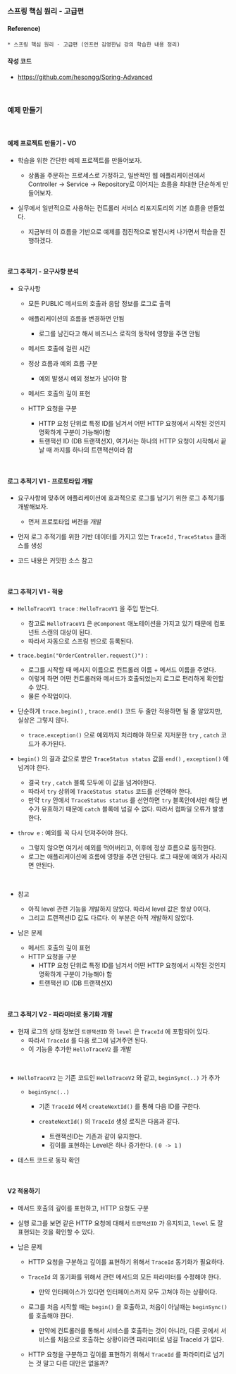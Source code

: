 ### 스프링 핵심 원리 - 고급편

#### Reference) 
	* 스프링 핵심 원리 - 고급편 (인프런 김영한님 강의 학습한 내용 정리)

#### 작성 코드
- https://github.com/hesongg/Spring-Advanced
	
<br>


### 예제 만들기

<br>

#### 예제 프로젝트 만들기 - VO

- 학습을 위한 간단한 예제 프로젝트를 만들어보자.
	- 상품을 주문하는 프로세스로 가정하고, 
		일반적인 웹 애플리케이션에서 Controller -> Service -> Repository로 이어지는 흐름을 최대한 단순하게 만들어보자.

- 실무에서 일반적으로 사용하는 컨트롤러 서비스 리포지토리의 기본 흐름을 만들었다.
	- 지금부터 이 흐름을 기반으로 예제를 점진적으로 발전시켜 나가면서 학습을 진행하겠다.
	
<br>

#### 로그 추적기 - 요구사항 분석

- 요구사항
	- 모든 PUBLIC 메서드의 호출과 응답 정보를 로그로 출력
	
	- 애플리케이션의 흐름을 변경하면 안됨
		- 로그를 남긴다고 해서 비즈니스 로직의 동작에 영향을 주면 안됨
	
	- 메서드 호출에 걸린 시간
	
	- 정상 흐름과 예외 흐름 구분
		- 예외 발생시 예외 정보가 남아야 함
	
	- 메서드 호출의 깊이 표현
	
	- HTTP 요청을 구분
		- HTTP 요청 단위로 특정 ID를 남겨서 어떤 HTTP 요청에서 시작된 것인지 명확하게 구분이 가능해야함
		- 트랜잭션 ID (DB 트랜잭션X), 여기서는 하나의 HTTP 요청이 시작해서 끝날 때 까지를 하나의 트랜잭션이라 함

<br>

#### 로그 추적기 V1 - 프로토타입 개발

- 요구사항에 맞추어 애플리케이션에 효과적으로 로그를 남기기 위한 로그 추적기를 개발해보자.
	- 먼저 프로토타입 버전을 개발

- 먼저 로그 추적기를 위한 기반 데이터를 가지고 있는 ```TraceId``` , ```TraceStatus``` 클래스를 생성

- 코드 내용은 커밋한 소스 참고

<br>

#### 로그 추적기 V1 - 적용

- ```HelloTraceV1 trace``` : ```HelloTraceV1``` 을 주입 받는다. 
	- 참고로 ```HelloTraceV1``` 은 ```@Component``` 애노테이션을 가지고 있기 때문에 컴포넌트 스캔의 대상이 된다. 
	- 따라서 자동으로 스프링 빈으로 등록된다.
	
- ```trace.begin("OrderController.request()")``` : 
	- 로그를 시작할 때 메시지 이름으로 컨트롤러 이름 + 메서드 이름을 주었다. 
	- 이렇게 하면 어떤 컨트롤러와 메서드가 호출되었는지 로그로 편리하게 확인할 수 있다. 
	- 물론 수작업이다.

- 단순하게 ```trace.begin()``` , ```trace.end()``` 코드 두 줄만 적용하면 될 줄 알았지만, 실상은 그렇지 않다.
	- ```trace.exception()``` 으로 예외까지 처리해야 하므로 지저분한 ```try``` , ```catch``` 코드가 추가된다.

- ```begin()``` 의 결과 값으로 받은 ```TraceStatus status``` 값을 ```end()``` , ```exception()``` 에 넘겨야 한다. 
	- 결국 ```try``` , ```catch``` 블록 모두에 이 값을 넘겨야한다. 
	- 따라서 ```try``` 상위에 ```TraceStatus status``` 코드를 선언해야 한다. 
	- 만약 ```try``` 안에서 ```TraceStatus status``` 를 선언하면 ```try``` 블록안에서만 해당 변수가
		유효하기 때문에 ```catch``` 블록에 넘길 수 없다. 따라서 컴파일 오류가 발생한다.

- ```throw e``` : 예외를 꼭 다시 던져주어야 한다. 
	- 그렇지 않으면 여기서 예외를 먹어버리고, 이후에 정상 흐름으로 동작한다. 
	- 로그는 애플리케이션에 흐름에 영향을 주면 안된다. 로그 때문에 예외가 사라지면 안된다.

<br>

- 참고 
	- 아직 level 관련 기능을 개발하지 않았다. 따라서 level 값은 항상 0이다. 
	- 그리고 트랜잭션ID 값도 다르다. 이 부분은 아직 개발하지 않았다.

- 남은 문제
	- 메서드 호출의 깊이 표현
	- HTTP 요청을 구분
		- HTTP 요청 단위로 특정 ID를 남겨서 어떤 HTTP 요청에서 시작된 것인지 명확하게 구분이 가능해야 함
		- 트랜잭션 ID (DB 트랜잭션X)

<br>

#### 로그 추적기 V2 - 파라미터로 동기화 개발

- 현재 로그의 상태 정보인 ```트랜잭션ID``` 와 ```level``` 은 ```TraceId``` 에 포함되어 있다. 
	- 따라서 ```TraceId``` 를 다음 로그에 넘겨주면 된다. 
	- 이 기능을 추가한 ```HelloTraceV2``` 를 개발

<br>

- ```HelloTraceV2``` 는 기존 코드인 ```HelloTraceV2``` 와 같고, ```beginSync(..)``` 가 추가
	- ```beginSync(..)```
		- 기존 ```TraceId``` 에서 ```createNextId()``` 를 통해 다음 ID를 구한다.
		
		- ```createNextId()``` 의 ```TraceId``` 생성 로직은 다음과 같다.
			- 트랜잭션ID는 기존과 같이 유지한다.
			- 깊이를 표현하는 Level은 하나 증가한다. ( ```0 -> 1``` )

- 테스트 코드로 동작 확인

<br>

#### V2 적용하기

- 메서드 호출의 깊이를 표현하고, HTTP 요청도 구분

- 실행 로그를 보면 같은 HTTP 요청에 대해서 ```트랜잭션ID``` 가 유지되고, ```level``` 도 잘 표현되는 것을 확인할 수 있다.

- 남은 문제
	- HTTP 요청을 구분하고 깊이를 표현하기 위해서 ```TraceId``` 동기화가 필요하다.
	
	- ```TraceId``` 의 동기화를 위해서 관련 메서드의 모든 파라미터를 수정해야 한다.
		- 만약 인터페이스가 있다면 인터페이스까지 모두 고쳐야 하는 상황이다.
	
	- 로그를 처음 시작할 때는 ```begin()``` 을 호출하고, 처음이 아닐때는 ```beginSync()``` 를 호출해야 한다.
		- 만약에 컨트롤러를 통해서 서비스를 호출하는 것이 아니라, 다른 곳에서 서비스를 처음으로 호출하는 상황이라면 파리미터로 넘길 TraceId 가 없다.
	
	- HTTP 요청을 구분하고 깊이를 표현하기 위해서 ```TraceId``` 를 파라미터로 넘기는 것 말고 다른 대안은 없을까?
